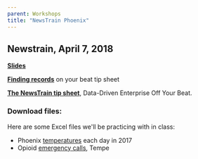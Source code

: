 ```yaml
---
parent: Workshops
title: "NewsTrain Phoenix"
---
```


## Newstrain, April 7, 2018


**[Slides](newstrain2018-2.pptx)**

**[Finding records](https://docs.google.com/document/d/1VBAeUAwz90CiOd198t-diaryW6k6TgwoKQLnC887G_k/edit?usp=sharing)** on your beat tip sheet

**[The NewsTrain tip sheet](../docs/doig-newstrain2017.pdf)**, Data-Driven Enterprise Off Your Beat.


### Download files:

Here are some Excel files we'll be practicing with in class:

* Phoenix [temperatures]({{site.baseurl}}/assets/data/xlexamples/phoenix_temperatures.xlsx) each day in 2017
* Opioid [emergency calls]({{site.baseurl}}/assets/data/csv/opioidemscalls.csv), Tempe
